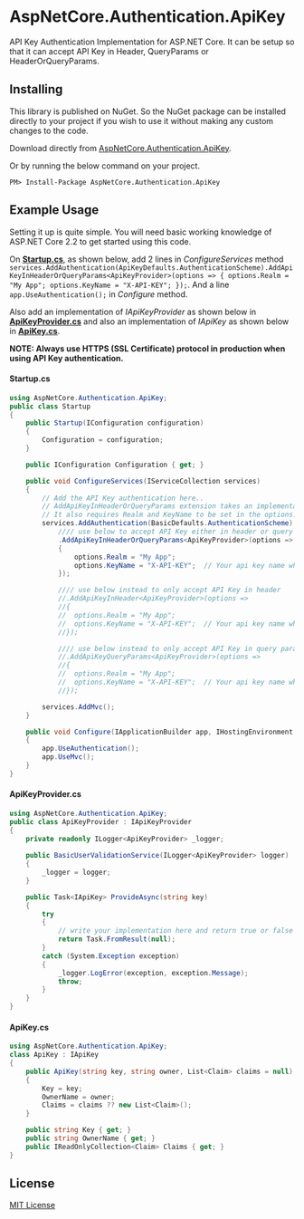 # AspNetCore.Authentication.ApiKey
API Key Authentication Implementation for ASP.NET Core. It can be setup so that it can accept API Key in Header, QueryParams or HeaderOrQueryParams.

## Installing
This library is published on NuGet. So the NuGet package can be installed directly to your project if you wish to use it without making any custom changes to the code.

Download directly from [AspNetCore.Authentication.ApiKey](https://www.nuget.org/packages/AspNetCore.Authentication.ApiKey).

Or by running the below command on your project.

```
PM> Install-Package AspNetCore.Authentication.ApiKey
```

## Example Usage

Setting it up is quite simple. You will need basic working knowledge of ASP.NET Core 2.2 to get started using this code.

On [**Startup.cs**](#startupcs), as shown below, add 2 lines in *ConfigureServices* method `services.AddAuthentication(ApiKeyDefaults.AuthenticationScheme).AddApiKeyInHeaderOrQueryParams<ApiKeyProvider>(options => { options.Realm = "My App"; options.KeyName = "X-API-KEY"; });`. And a line `app.UseAuthentication();` in *Configure* method.

Also add an implementation of *IApiKeyProvider* as shown below in [**ApiKeyProvider.cs**](#apikeyprovidercs) and also an implementation of *IApiKey* as shown below in [**ApiKey.cs**](#apikeycs).

**NOTE: Always use HTTPS (SSL Certificate) protocol in production when using API Key authentication.**

#### Startup.cs

```C#
using AspNetCore.Authentication.ApiKey;
public class Startup
{
	public Startup(IConfiguration configuration)
	{
		Configuration = configuration;
	}

	public IConfiguration Configuration { get; }

	public void ConfigureServices(IServiceCollection services)
	{
		// Add the API Key authentication here..
		// AddApiKeyInHeaderOrQueryParams extension takes an implementation of IApiKeyProvider for validating the key. 
		// It also requires Realm and KeyName to be set in the options.
		services.AddAuthentication(BasicDefaults.AuthenticationScheme)
			//// use below to accept API Key either in header or query parameter
			.AddApiKeyInHeaderOrQueryParams<ApiKeyProvider>(options => 
			{ 
				options.Realm = "My App"; 
				options.KeyName = "X-API-KEY";	// Your api key name which the clients will require to send the key.
			});

			//// use below instead to only accept API Key in header
			//.AddApiKeyInHeader<ApiKeyProvider>(options => 
			//{ 
			//	options.Realm = "My App"; 
			//	options.KeyName = "X-API-KEY";	// Your api key name which the clients will require to send the key.
			//});

			//// use below instead to only accept API Key in query parameter
			//.AddApiKeyQueryParams<ApiKeyProvider>(options => 
			//{ 
			//	options.Realm = "My App"; 
			//	options.KeyName = "X-API-KEY";	// Your api key name which the clients will require to send the key.
			//});

		services.AddMvc();
	}

	public void Configure(IApplicationBuilder app, IHostingEnvironment env)
	{
		app.UseAuthentication();
		app.UseMvc();
	}
}
```

#### ApiKeyProvider.cs
```C#
using AspNetCore.Authentication.ApiKey;
public class ApiKeyProvider : IApiKeyProvider
{
	private readonly ILogger<ApiKeyProvider> _logger;
	
	public BasicUserValidationService(ILogger<ApiKeyProvider> logger)
	{
		_logger = logger;
	}

	public Task<IApiKey> ProvideAsync(string key)
	{
		try
		{
			// write your implementation here and return true or false depending on the validation..
			return Task.FromResult(null);
		}
		catch (System.Exception exception)
		{
			_logger.LogError(exception, exception.Message);
			throw;
		}
	}
}
```

#### ApiKey.cs
```C#
using AspNetCore.Authentication.ApiKey;
class ApiKey : IApiKey
{
	public ApiKey(string key, string owner, List<Claim> claims = null)
	{
		Key = key;
		OwnerName = owner;
		Claims = claims ?? new List<Claim>();
	}

	public string Key { get; }
	public string OwnerName { get; }
	public IReadOnlyCollection<Claim> Claims { get; }
}
```

## License
[MIT License](https://github.com/mihirdilip/AspNetCore.Authentication.ApiKey/blob/master/LICENSE)
